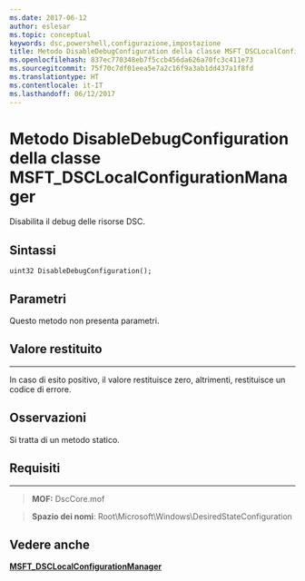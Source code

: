 ```yaml
---
ms.date: 2017-06-12
author: eslesar
ms.topic: conceptual
keywords: dsc,powershell,configurazione,impostazione
title: Metodo DisableDebugConfiguration della classe MSFT_DSCLocalConfigurationManager
ms.openlocfilehash: 837ec770348eb7f5ccb456da626a70fc3c411e73
ms.sourcegitcommit: 75f70c7df01eea5e7a2c16f9a3ab1dd437a1f8fd
ms.translationtype: HT
ms.contentlocale: it-IT
ms.lasthandoff: 06/12/2017
---
```

# <a name="disabledebugconfiguration-method-of-the-msftdsclocalconfigurationmanager-class"></a>Metodo DisableDebugConfiguration della classe MSFT_DSCLocalConfigurationManager

Disabilita il debug delle risorse DSC.

<a name="syntax"></a>Sintassi
------

```mof
uint32 DisableDebugConfiguration();
```

<a name="parameters"></a>Parametri
----------

Questo metodo non presenta parametri.

## <a name="return-value"></a>Valore restituito
------------

In caso di esito positivo, il valore restituisce zero, altrimenti, restituisce un codice di errore.

## <a name="remarks"></a>Osservazioni

Si tratta di un metodo statico.

## <a name="requirements"></a>Requisiti
------------
>**MOF:** DscCore.mof

>**Spazio dei nomi**: Root\Microsoft\Windows\DesiredStateConfiguration


## <a name="see-also"></a>Vedere anche


[**MSFT_DSCLocalConfigurationManager**](msft-dsclocalconfigurationmanager.md)

 

 



